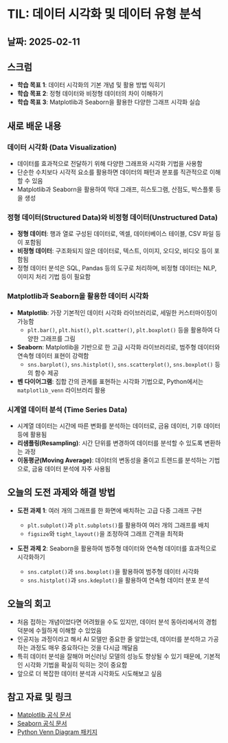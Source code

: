 # TIL: 데이터 시각화 및 데이터 유형 분석  

## 날짜: 2025-02-11  

## 스크럼  
- **학습 목표 1**: 데이터 시각화의 기본 개념 및 활용 방법 익히기  
- **학습 목표 2**: 정형 데이터와 비정형 데이터의 차이 이해하기  
- **학습 목표 3**: Matplotlib과 Seaborn을 활용한 다양한 그래프 시각화 실습  

## 새로 배운 내용  

### 데이터 시각화 (Data Visualization)  
- 데이터를 효과적으로 전달하기 위해 다양한 그래프와 시각화 기법을 사용함  
- 단순한 수치보다 시각적 요소를 활용하면 데이터의 패턴과 분포를 직관적으로 이해할 수 있음  
- Matplotlib과 Seaborn을 활용하여 막대 그래프, 히스토그램, 산점도, 박스플롯 등을 생성  

### 정형 데이터(Structured Data)와 비정형 데이터(Unstructured Data)  
- **정형 데이터**: 행과 열로 구성된 데이터로, 엑셀, 데이터베이스 테이블, CSV 파일 등이 포함됨  
- **비정형 데이터**: 구조화되지 않은 데이터로, 텍스트, 이미지, 오디오, 비디오 등이 포함됨  
- 정형 데이터 분석은 SQL, Pandas 등의 도구로 처리하며, 비정형 데이터는 NLP, 이미지 처리 기법 등이 필요함  

### Matplotlib과 Seaborn을 활용한 데이터 시각화  
- **Matplotlib**: 가장 기본적인 데이터 시각화 라이브러리로, 세밀한 커스터마이징이 가능함  
  - `plt.bar()`, `plt.hist()`, `plt.scatter()`, `plt.boxplot()` 등을 활용하여 다양한 그래프를 그림  
- **Seaborn**: Matplotlib을 기반으로 한 고급 시각화 라이브러리로, 범주형 데이터와 연속형 데이터 표현이 강력함  
  - `sns.barplot()`, `sns.histplot()`, `sns.scatterplot()`, `sns.boxplot()` 등의 함수 제공  
- **벤 다이어그램**: 집합 간의 관계를 표현하는 시각화 기법으로, Python에서는 `matplotlib_venn` 라이브러리 활용  

### 시계열 데이터 분석 (Time Series Data)  
- 시계열 데이터는 시간에 따른 변화를 분석하는 데이터로, 금융 데이터, 기후 데이터 등에 활용됨  
- **리샘플링(Resampling)**: 시간 단위를 변경하여 데이터를 분석할 수 있도록 변환하는 과정  
- **이동평균(Moving Average)**: 데이터의 변동성을 줄이고 트렌드를 분석하는 기법으로, 금융 데이터 분석에 자주 사용됨  

## 오늘의 도전 과제와 해결 방법  

- **도전 과제 1**: 여러 개의 그래프를 한 화면에 배치하는 고급 다중 그래프 구현  
  - `plt.subplot()`과 `plt.subplots()`를 활용하여 여러 개의 그래프를 배치  
  - `figsize`와 `tight_layout()`을 조정하여 그래프 간격을 최적화  

- **도전 과제 2**: Seaborn을 활용하여 범주형 데이터와 연속형 데이터를 효과적으로 시각화하기  
  - `sns.catplot()`과 `sns.boxplot()`을 활용하여 범주형 데이터 시각화  
  - `sns.histplot()`과 `sns.kdeplot()`을 활용하여 연속형 데이터 분포 분석  

## 오늘의 회고  
- 처음 접하는 개념이었다면 어려웠을 수도 있지만, 데이터 분석 동아리에서의 경험 덕분에 수월하게 이해할 수 있었음  
- 인공지능 과정이라고 해서 AI 모델만 중요한 줄 알았는데, 데이터를 분석하고 가공하는 과정도 매우 중요하다는 것을 다시금 깨달음  
- 특히 데이터 분석을 잘해야 머신러닝 모델의 성능도 향상될 수 있기 때문에, 기본적인 시각화 기법을 확실히 익히는 것이 중요함  
- 앞으로 더 복잡한 데이터 분석과 시각화도 시도해보고 싶음  

## 참고 자료 및 링크  
- [Matplotlib 공식 문서](https://matplotlib.org/stable/contents.html)  
- [Seaborn 공식 문서](https://seaborn.pydata.org/)  
- [Python Venn Diagram 패키지](https://github.com/konstantint/matplotlib-venn)  
